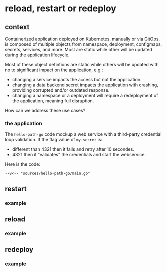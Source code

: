 # reload, restart or redeploy

## context
Containerized application deployed on Kubernetes, manually or via GitOps, is composed of multiple objects from namespace, deployment, configmaps, secrets, services, and more. Most are static while other will be updated during the application lifecycle. 

Most of these object defintions are static while others will be updated with no to significant impact on the application, e.g.:
- changing a service impacts the access but not the application.
- changing a data backend secret impacts the application with crashing, providing corrupted and/or outdated response.  
- changing a namespace or a deployment will require a redeployment of the application, meaning full disruption. 

How can we address these use cases?

### the application

The ```hello-path-go``` code mockup a web service with a third-party credential loop validation. If the flag value of ```my-secret``` is:   
* different than 4321 then it fails and retry after 10 secondes.
* 4321 then it "validates" the credentials and start the webservice. 

Here is the code: 

```Golang
--8<-- "sources/hello-path-go/main.go"
```


## restart

### example

## reload

### example

## redeploy

### example



